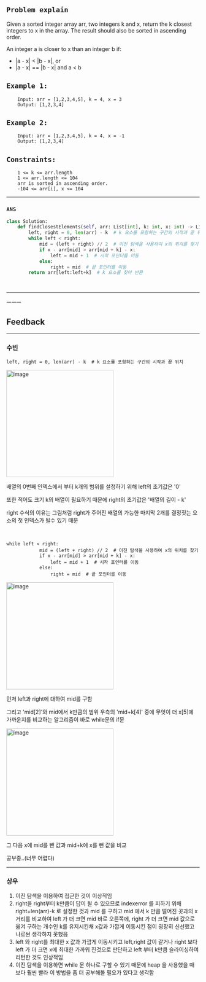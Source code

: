 ## `Problem explain`
Given a sorted integer array arr, two integers k and x, return the k closest integers to x in the array. The result should also be sorted in ascending order.

An integer a is closer to x than an integer b if:

- |a - x| < |b - x|, or
- |a - x| == |b - x| and a < b
 
 
## `Example 1:`

        Input: arr = [1,2,3,4,5], k = 4, x = 3
        Output: [1,2,3,4]

## `Example 2:`

        Input: arr = [1,2,3,4,5], k = 4, x = -1
        Output: [1,2,3,4]

## `Constraints:`

        1 <= k <= arr.length
        1 <= arr.length <= 104
        arr is sorted in ascending order.
        -104 <= arr[i], x <= 104
     
--- 
### `ANS`
```python
class Solution:
    def findClosestElements(self, arr: List[int], k: int, x: int) -> List[int]:
        left, right = 0, len(arr) - k  # k 요소를 포함하는 구간의 시작과 끝 위치
        while left < right:
            mid = (left + right) // 2  # 이진 탐색을 사용하여 x의 위치를 찾기
            if x - arr[mid] > arr[mid + k] - x:
                left = mid + 1  # 시작 포인터를 이동
            else:
                right = mid  # 끝 포인터를 이동
        return arr[left:left+k]  # k 요소를 찾아 반환
        
        
```    
---


ㅡㅡㅡ

## Feedback
---
### 수빈


```
left, right = 0, len(arr) - k  # k 요소를 포함하는 구간의 시작과 끝 위치
```

<img width="279" alt="image" src="https://user-images.githubusercontent.com/84978165/230080789-38bafc10-2a05-40ac-a36c-128233fa52c0.png">

배열의 0번째 인덱스에서 부터 k개의 범위를 설정하기 위해 left의 초기값은 '0'

또한 적어도 크기 k의 배열이 필요하기 때문에 right의 초기값은 '배열의 길이 - k'

right 수식의 이유는 그림처럼 right가 주어진 배열의 가능한 마지막 2개를 결정짓는 요소의 첫 인덱스가 될수 있기 때문

<br/>

```
while left < right:
            mid = (left + right) // 2  # 이진 탐색을 사용하여 x의 위치를 찾기
            if x - arr[mid] > arr[mid + k] - x:
                left = mid + 1  # 시작 포인터를 이동
            else:
                right = mid  # 끝 포인터를 이동
```

<img width="279" alt="image" src="https://user-images.githubusercontent.com/84978165/230082098-c3bb783f-2c1d-4f19-a508-cc2c6a478c27.png">

 
먼저 left과 right에 대하여 mid를 구함 

그리고 'mid[2]'와 mid에서 k만큼의 범위 우측의 'mid+k[4]' 중에 무엇이 더 x[5]에 가까운지를 비교하는 알고리즘이 바로 while문의 if문

<img width="279" alt="image" src="https://user-images.githubusercontent.com/84978165/230083493-b33a4164-a11c-41e5-9984-139950e50396.png">


그 다음 x에 mid를 뺀 값과 mid+k에 x를 뺀 값을 비교

공부중..(너무 어렵다)





---
### 상우

1. 이진 탐색을 이용하여 접근한 것이 이상적임 
2. right을 right부터 k만큼이 답이 될 수 있으므로 indexerror 를 피하기 위해 right=len(arr)-k 로 설정한 것과 mid 를 구하고 mid 에서 k 만큼 떨어진 곳과의 x 거리를 비교하여 left 가 더 크면 mid 바로 오른쪽에, right 가 더 크면 mid 값으로 옮겨 구하는 개수인 k를 유지시킨채 x값과 가깝게 이동시킨 점이 굉장히 신선했고 나로썬 생각하지 못했음
3. left 와 right를 최대한 x 값과 가깝게 이동시키고 left,right 값이 같거나 right 보다 left 가 더 크면 x에 최대한 가까워 진것으로 판단하고 left 부터 k만큼 슬라이싱하여 리턴한 것도 인상적임
4. 이진 탐색을 이용하면 while 문 하나로 구할 수 있기 때문에 heap 을 사용했을 때 보다 훨씬 빨라 이 방법을 좀 더 공부해볼 필요가 있다고 생각함

